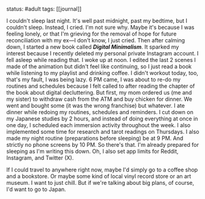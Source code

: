 status: #adult 
tags: [[journal]]

I couldn't sleep last night. It's well past midnight, past my bedtime, but I couldn't sleep. Instead, I cried. I'm not sure why. Maybe it's because I was feeling lonely, or that I'm grieving for the removal of hope for future reconciliation with my ex—I don't know, I just cried. Then after calming down, I started a new book called ***Digital Minimalism***. It sparked my interest because I recently deleted my personal private Instagram account. I fell asleep while reading that. I woke up at noon. I edited the last 2 scenes I made of the animation but didn't feel like continuing, so I just read a book while listening to my playlist and drinking coffee. I didn't workout today, too, that's my fault, I was being lazy. 6 PM came, I was about to re-do my routines and schedules because I felt called to after reading the chapter of the book about digital decluttering. But first, my mom ordered us (me and my sister) to withdraw cash from the ATM and buy chicken for dinner. We went and bought some (it was the wrong franchise) but whatever. I ate dinner while redoing my routines, schedules and reminders. I cut down on my Japanese studies by 2 hours, and instead of doing everything at once in one day, I scheduled each immersion activity throughout the week. I also implemented some time for research and tarot readings on Thursdays. I also made my night routine (preparations before sleeping) be at 9 PM. And strictly no phone screens by 10 PM. So there's that. I'm already prepared for sleeping as I'm writing this down. Oh, I also set app limits for Reddit, Instagram, and Twitter (X). 

If I could travel to anywhere right now, maybe I'd simply go to a coffee shop and a bookstore. Or maybe some kind of local vinyl record store or an art museum. I want to just chill. But if we're talking about big plans, of course, I'd want to go to Japan.